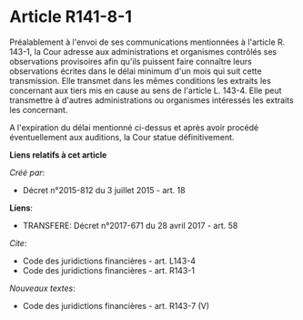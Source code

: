 # Article R141-8-1

Préalablement à l'envoi de ses communications mentionnées à l'article R. 143-1, la Cour adresse aux administrations et
organismes contrôlés ses observations provisoires afin qu'ils puissent faire connaître leurs observations écrites dans le
délai minimum d'un mois qui suit cette transmission. Elle transmet dans les mêmes conditions les extraits les concernant aux
tiers mis en cause au sens de l'article L. 143-4. Elle peut transmettre à d'autres administrations ou organismes intéressés
les extraits les concernant. 

A l'expiration du délai mentionné ci-dessus et après avoir procédé éventuellement aux auditions, la Cour statue
définitivement.

**Liens relatifs à cet article**

_Créé par_:

  - Décret n°2015-812 du 3 juillet 2015 - art. 18

**Liens**:

  - TRANSFERE: Décret n°2017-671 du 28 avril 2017 - art. 58

_Cite_:

  - Code des juridictions financières - art. L143-4
  - Code des juridictions financières - art. R143-1

_Nouveaux textes_:

  - Code des juridictions financières - art. R143-7 (V)
